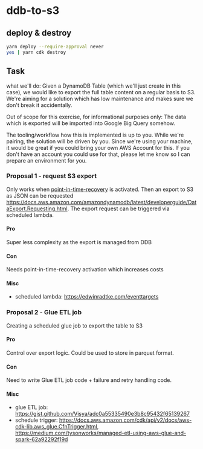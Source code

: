 # ddb-to-s3

## deploy & destroy

```bash
yarn deploy --require-approval never
yes | yarn cdk destroy
```

## Task

what we'll do: Given a DynamoDB Table (which we'll just create in this case), we would like to export the full table content on a regular basis to S3. We're aiming for a solution which has low maintenance and makes sure we don't break it accidentally.

Out of scope for this exercise, for informational purposes only: The data which is exported will be imported into Google Big Query somehow.

The tooling/workflow how this is implemented is up to you. While we're pairing, the solution will be driven by you. Since we're using your machine, it would be great if you could bring your own AWS Account for this. If you don't have an account you could use for that, please let me know so I can prepare an environment for you.

### Proposal 1 - request S3 export

Only works when [point-in-time-recovery](https://docs.aws.amazon.com/amazondynamodb/latest/developerguide/PointInTimeRecovery.html) is activated. Then an export to S3 as JSON can be requested <https://docs.aws.amazon.com/amazondynamodb/latest/developerguide/DataExport.Requesting.html>. The export request can be triggered via scheduled lambda.

#### Pro

Super less complexity as the export is managed from DDB

#### Con

Needs point-in-time-recovery activation which increases costs

#### Misc

* scheduled lambda: <https://edwinradtke.com/eventtargets>

### Proposal 2 - Glue ETL job

Creating a scheduled glue job to export the table to S3

#### Pro

Control over export logic. Could be used to store in parquet format.

#### Con

Need to write Glue ETL job code + failure and retry handling code.

#### Misc

* glue ETL job: <https://gist.github.com/Visya/adc0a55335490e3b8c95432f65139267>
* schedule trigger: <https://docs.aws.amazon.com/cdk/api/v2/docs/aws-cdk-lib.aws_glue.CfnTrigger.html>, <https://medium.com/tysonworks/managed-etl-using-aws-glue-and-spark-62a92292f19d>
